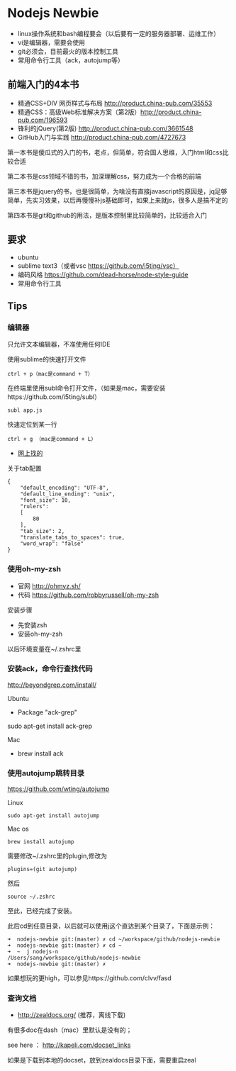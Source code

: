 # Nodejs Newbie

- linux操作系统和bash编程要会（以后要有一定的服务器部署、运维工作）
- vi是编辑器，需要会使用
- git必须会，目前最火的版本控制工具
- 常用命令行工具（ack，autojump等）

## 前端入门的4本书

- 精通CSS+DIV 网页样式与布局 http://product.china-pub.com/35553
- 精通CSS：高级Web标准解决方案（第2版）http://product.china-pub.com/196593
- 锋利的jQuery(第2版) http://product.china-pub.com/3661548
- GitHub入门与实践 http://product.china-pub.com/4727673

第一本书是傻瓜式的入门的书，老点，但简单，符合国人思维，入门html和css比较合适

第二本书是css领域不错的书，加深理解css，努力成为一个合格的前端

第三本书是jquery的书，也是很简单，为啥没有直接javascript的原因是，jq足够简单，先实习效果，以后再慢慢补js基础即可，如果上来就js，很多人是搞不定的

第四本书是git和github的用法，是版本控制里比较简单的，比较适合入门

## 要求

- ubuntu
- sublime text3（或者vsc https://github.com/i5ting/vsc）
- 编码风格 https://github.com/dead-horse/node-style-guide
- 常用命令行工具

## Tips

### 编辑器

只允许文本编辑器，不准使用任何IDE

使用sublime的快速打开文件

    ctrl + p（mac是command + T）

在终端里使用subl命令打开文件，（如果是mac，需要安装https://github.com/i5ting/subl）

    subl app.js

快速定位到某一行

    ctrl + g （mac是command + L）

- [网上找的](http://my.oschina.net/nodeonly/blog/489463)

关于tab配置

```
{
    "default_encoding": "UTF-8",
    "default_line_ending": "unix",
    "font_size": 10,
    "rulers":
    [
        80
    ],
    "tab_size": 2,
    "translate_tabs_to_spaces": true,
    "word_wrap": "false"
}
```
### 使用oh-my-zsh

- 官网 http://ohmyz.sh/
- 代码 https://github.com/robbyrussell/oh-my-zsh

安装步骤

- 先安装zsh
- 安装oh-my-zsh

以后环境变量在~/.zshrc里

### 安装ack，命令行查找代码

http://beyondgrep.com/install/


Ubuntu

- Package "ack-grep"

sudo apt-get install ack-grep

Mac

- brew install ack

### 使用autojump跳转目录

https://github.com/wting/autojump

Linux

    sudo apt-get install autojump

Mac os

    brew install autojump

需要修改~/.zshrc里的plugin,修改为

    plugins=(git autojump)

然后

    source ~/.zshrc

至此，已经完成了安装。

此后cd到任意目录，以后就可以使用j这个直达到某个目录了，下面是示例：

    ➜  nodejs-newbie git:(master) ✗ cd ~/workspace/github/nodejs-newbie
    ➜  nodejs-newbie git:(master) ✗ cd ~
    ➜  ~  j nodejs-n
    /Users/sang/workspace/github/nodejs-newbie
    ➜  nodejs-newbie git:(master) ✗

如果想玩的更high，可以参见https://github.com/clvv/fasd



### 查询文档

- http://zealdocs.org/ (推荐，离线下载)

有很多doc在dash（mac）里默认是没有的；

see here ： http://kapeli.com/docset_links

如果是下载到本地的docset，放到zealdocs目录下面，需要重启zeal

